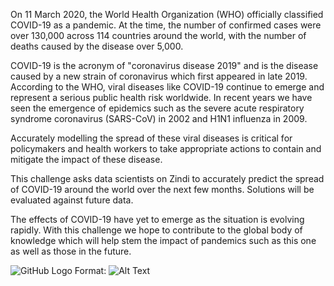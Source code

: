 On 11 March 2020, the World Health Organization (WHO) officially classified COVID-19 as a pandemic. At the time, the number of confirmed cases were over 130,000 across 114 countries around the world, with the number of deaths caused by the disease over 5,000.

COVID-19 is the acronym of "coronavirus disease 2019" and is the disease caused by a new strain of coronavirus which first appeared in late 2019. According to the WHO, viral diseases like COVID-19 continue to emerge and represent a serious public health risk worldwide. In recent years we have seen the emergence of epidemics such as the severe acute respiratory syndrome coronavirus (SARS-CoV) in 2002 and H1N1 influenza in 2009.

Accurately modelling the spread of these viral diseases is critical for policymakers and health workers to take appropriate actions to contain and mitigate the impact of these disease.

This challenge asks data scientists on Zindi to accurately predict the spread of COVID-19 around the world over the next few months. Solutions will be evaluated against future data.

The effects of COVID-19 have yet to emerge as the situation is evolving rapidly. With this challenge we hope to contribute to the global body of knowledge which will help stem the impact of pandemics such as this one as well as those in the future.

![GitHub Logo](/images/logo.png)
Format: ![Alt Text](https://zindpublic.blob.core.windows.net/public/uploads/image_attachment/image/354/ca3b2001-9b07-4056-b9e0-ae31acd91e18.png)
